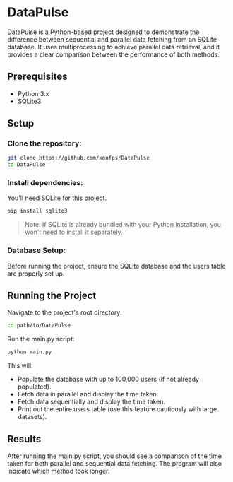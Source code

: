 # DataPulse

DataPulse is a Python-based project designed to demonstrate the difference between sequential and parallel data fetching from an SQLite database. It uses multiprocessing to achieve parallel data retrieval, and it provides a clear comparison between the performance of both methods.

## Prerequisites

- Python 3.x
- SQLite3

## Setup

### Clone the repository:

```bash
git clone https://github.com/xonfps/DataPulse
cd DataPulse
```

### Install dependencies:

You'll need SQLite for this project.

```bash
pip install sqlite3
```

> Note: If SQLite is already bundled with your Python installation, you won't need to install it separately.

### Database Setup:

Before running the project, ensure the SQLite database and the users table are properly set up.

## Running the Project

Navigate to the project's root directory:

```bash
cd path/to/DataPulse
```

Run the main.py script:

```bash
python main.py
```

This will:

- Populate the database with up to 100,000 users (if not already populated).
- Fetch data in parallel and display the time taken.
- Fetch data sequentially and display the time taken.
- Print out the entire users table (use this feature cautiously with large datasets).

## Results

After running the main.py script, you should see a comparison of the time taken for both parallel and sequential data fetching. The program will also indicate which method took longer.
